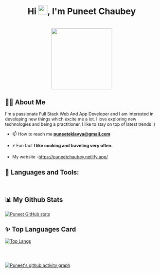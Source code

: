 ### <h1 align="center">Hi <img src="https://raw.githubusercontent.com/MartinHeinz/MartinHeinz/master/wave.gif" width="30px">, I'm Puneet Chaubey</h1>

<h1 align="center"><a href="#"><img width="200" height="200" src="https://i.imgur.com/799y5A3.png"/></a></h1>

## 🙋‍♂️ About Me

I'm a passionate Full Stack Web And App Developer and I am interested in developing new things which excite me a lot. I love exploring new technologies and being a practitioner, I like to stay on top of latest trends :)

- 📫 How to reach me **puneeteklavya@gmail.com**

- ⚡ Fun fact **I like cooking and traveling very often.**

- My website -https://puneetchaubey.netlify.app/

## 🚀 Languages and Tools:

<p align="left"> 
   
</p>


<br/>


## 📊 My Github Stats

  [![Puneet GitHub stats](https://github-readme-stats.vercel.app/api?username=PuneetChaubey&hide=prs&count_private=true&show_icons=true&theme=radical)](https://github.com/anuraghazra/github-readme-stats)

## ✨ Top Languages Card

[![Top Langs](https://github-readme-stats.vercel.app/api/top-langs/?username=PuneetChaubey&layout=compact)](https://github.com/anuraghazra/github-readme-stats)


<br/>
<br/>


[![Puneet's github activity graph](https://activity-graph.herokuapp.com/graph?username=PuneetChaubey&theme=react-dark)](https://github.com/ashutosh00710/github-readme-activity-graph)


<br/>
<br/>











<!--
**PuneetChaubey/PuneetChaubey** is a ✨ _special_ ✨ repository because its `README.md` (this file) appears on your GitHub profile.

Here are some ideas to get you started:

- 🔭 I’m currently working on ...
- 🌱 I’m currently learning ...
- 👯 I’m looking to collaborate on ...
- 🤔 I’m looking for help with ...
- 💬 Ask me about ...
- 📫 How to reach me: ...
- 😄 Pronouns: ...
- ⚡ Fun fact: ...
-->
